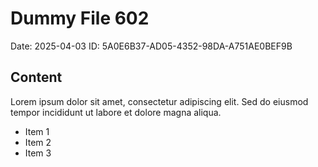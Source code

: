 # Dummy File 602

Date: 2025-04-03
ID: 5A0E6B37-AD05-4352-98DA-A751AE0BEF9B

## Content

Lorem ipsum dolor sit amet, consectetur adipiscing elit.
Sed do eiusmod tempor incididunt ut labore et dolore magna aliqua.

* Item 1
* Item 2
* Item 3
